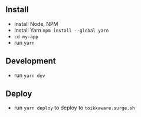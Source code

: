 ## Install

- Install Node, NPM
- Install Yarn `npm install --global yarn`
- `cd my-app`
- run `yarn`

## Development

- run `yarn dev`

## Deploy

- run `yarn deploy` to deploy to `toikkaware.surge.sh`
